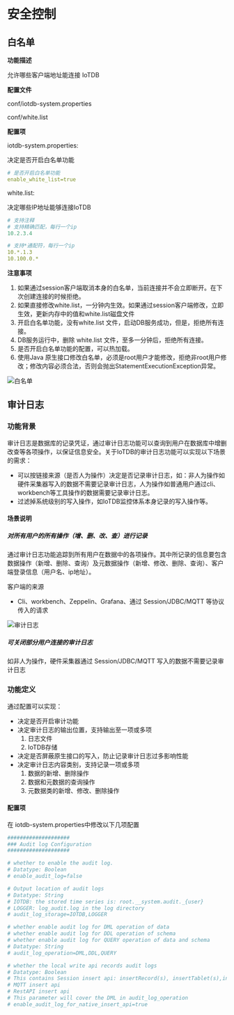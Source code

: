 <!--

    Licensed to the Apache Software Foundation (ASF) under one
    or more contributor license agreements.  See the NOTICE file
    distributed with this work for additional information
    regarding copyright ownership.  The ASF licenses this file
    to you under the Apache License, Version 2.0 (the
    "License"); you may not use this file except in compliance
    with the License.  You may obtain a copy of the License at
    
        http://www.apache.org/licenses/LICENSE-2.0
    
    Unless required by applicable law or agreed to in writing,
    software distributed under the License is distributed on an
    "AS IS" BASIS, WITHOUT WARRANTIES OR CONDITIONS OF ANY
    KIND, either express or implied.  See the License for the
    specific language governing permissions and limitations
    under the License.

-->

# 安全控制

## 白名单

**功能描述**

允许哪些客户端地址能连接 IoTDB

**配置文件**

conf/iotdb-system.properties

conf/white.list

**配置项**

iotdb-system.properties:

决定是否开启白名单功能

```YAML
# 是否开启白名单功能
enable_white_list=true
```

white.list:

决定哪些IP地址能够连接IoTDB

```YAML
# 支持注释
# 支持精确匹配，每行一个ip
10.2.3.4

# 支持*通配符，每行一个ip
10.*.1.3
10.100.0.*
```

**注意事项**

1. 如果通过session客户端取消本身的白名单，当前连接并不会立即断开。在下次创建连接的时候拒绝。
2. 如果直接修改white.list，一分钟内生效。如果通过session客户端修改，立即生效，更新内存中的值和white.list磁盘文件
3. 开启白名单功能，没有white.list 文件，启动DB服务成功，但是，拒绝所有连接。
4. DB服务运行中，删除 white.list 文件，至多一分钟后，拒绝所有连接。
5. 是否开启白名单功能的配置，可以热加载。
6. 使用Java 原生接口修改白名单，必须是root用户才能修改，拒绝非root用户修改；修改内容必须合法，否则会抛出StatementExecutionException异常。

![白名单](https://alioss.timecho.com/docs/img/%E7%99%BD%E5%90%8D%E5%8D%95.PNG)

## 审计日志

### 功能背景

   审计日志是数据库的记录凭证，通过审计日志功能可以查询到用户在数据库中增删改查等各项操作，以保证信息安全。关于IoTDB的审计日志功能可以实现以下场景的需求：

- 可以按链接来源（是否人为操作）决定是否记录审计日志，如：非人为操作如硬件采集器写入的数据不需要记录审计日志，人为操作如普通用户通过cli、workbench等工具操作的数据需要记录审计日志。
- 过滤掉系统级别的写入操作，如IoTDB监控体系本身记录的写入操作等。



#### 场景说明



##### 对所有用户的所有操作（增、删、改、查）进行记录

通过审计日志功能追踪到所有用户在数据中的各项操作。其中所记录的信息要包含数据操作（新增、删除、查询）及元数据操作（新增、修改、删除、查询）、客户端登录信息（用户名、ip地址）。



客户端的来源

- Cli、workbench、Zeppelin、Grafana、通过 Session/JDBC/MQTT 等协议传入的请求

![审计日志](https://alioss.timecho.com/docs/img/%E5%AE%A1%E8%AE%A1%E6%97%A5%E5%BF%97.PNG)



##### 可关闭部分用户连接的审计日志



如非人为操作，硬件采集器通过 Session/JDBC/MQTT 写入的数据不需要记录审计日志



### 功能定义



通过配置可以实现：

- 决定是否开启审计功能
- 决定审计日志的输出位置，支持输出至一项或多项
    1. 日志文件
    2. IoTDB存储
- 决定是否屏蔽原生接口的写入，防止记录审计日志过多影响性能
- 决定审计日志内容类别，支持记录一项或多项
    1. 数据的新增、删除操作
    2. 数据和元数据的查询操作
    3. 元数据类的新增、修改、删除操作

#### 配置项

 在 iotdb-system.properties中修改以下几项配置

```YAML
####################
### Audit log Configuration
####################

# whether to enable the audit log.
# Datatype: Boolean
# enable_audit_log=false

# Output location of audit logs
# Datatype: String
# IOTDB: the stored time series is: root.__system.audit._{user}
# LOGGER: log_audit.log in the log directory
# audit_log_storage=IOTDB,LOGGER

# whether enable audit log for DML operation of data
# whether enable audit log for DDL operation of schema
# whether enable audit log for QUERY operation of data and schema
# Datatype: String
# audit_log_operation=DML,DDL,QUERY

# whether the local write api records audit logs
# Datatype: Boolean
# This contains Session insert api: insertRecord(s), insertTablet(s),insertRecordsOfOneDevice
# MQTT insert api
# RestAPI insert api
# This parameter will cover the DML in audit_log_operation
# enable_audit_log_for_native_insert_api=true
```

